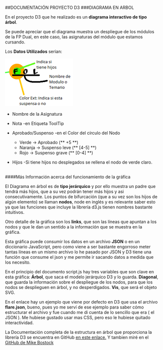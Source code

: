 ##DOCUMENTACIÓN PROYECTO D3
###DIAGRAMA EN ARBOL

En el proyecto D3 que he realizado es un **diagrama interactivo de tipo árbol**.

Se puede apreciar que el diagrama muestra un despliegue de los módulos de la FP Dual, en este caso, las asignaturas del módulo que estamos cursando.

Los **Datos Utilizados** serian:

![](https://raw.githubusercontent.com/mgustran/DUAL/master/JavaScript/D3Project/images/indicador.png)


+ Nombre de la Asignatura 

+ Nota     -en Etiqueta ToolTip

+ Aprobado/Suspenso      -en el Color del círculo del Nodo 
  * Verde    → Aprobado            (**  +5  **)
  * Naranja → Suspenso leve    (**  [4-5]  **)
  * Rojo      → Suspenso grave (**  [0-4]  **)

+ Hijos   -Si tiene hijos no desplegados se rellena el nodo de verde claro.

<br>
####Más Información acerca del funcionamiento de la gráfica

El Diagrama en árbol es de **tipo jerárquico** y por ello muestra un padre que tendrá más hijos, que a su vez podrán tener más hijos y asi consecutivamente. Los puntos de bifurcación (que a su vez son los hijos de algún elemento) se llaman **nodos**, node en inglés y es relevante saber esto ya que las funciones que incluye la librería d3.js tienen nombres bastante intuitivos.

Otro detalle de la gráfica son los **links**, que son las líneas que apuntan a los nodos y que le dan un sentido a la información que se muestra en la gráfica.

Esta gráfica puede consumir los datos en un archivo **JSON** o en un diccionario JavaScript, pero como viene a ser bastante engorroso meter tantas líneas en un mismo archivo lo he pasado por JSON y D3 tiene una función que consume el json y me permite ir sacando datos a medida que los necesito.

En el principio del documento script.js hay tres variables que son clave en esta gráfica:
**Árbol**, que saca el modelo jerárquico D3 y lo guarda.
**Diagonal**, que guarda la información sobre el despliegue de los nodos, para que los nodos se desplieguen en árbol, y no desperdigados.
**Vis**, que será el objeto SVG.

En el enlace hay un ejemplo que viene por defecto en D3  que usa el archivo **flare.json**, bueno, pues yo me serví de ese ejemplo para saber cómo estructurar el archivo y fue cuando me di cuenta de lo sencillo que era ( el JSON ).
Me hubiese gustado usar mas CSS, pero eso le hubiese quitado interactividad.

La Documentación completa de la estructura en árbol que proporciona la librería D3 se encuentra en GitHub [en este enlace.](https://github.com/d3/d3/wiki/Tree-Layout)
Y tambien miré en  el [GitHub de Mike Bostock](https://github.com/mbostock)


                                             
